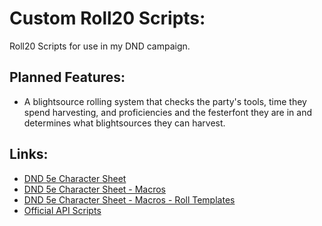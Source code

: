 # Custom Roll20 Scripts:
Roll20 Scripts for use in my DND campaign.

## Planned Features:
- A blightsource rolling system that checks the party's tools, time they spend harvesting, and proficiencies and the festerfont they are in and determines what blightsources they can harvest.

## Links:
- [DND 5e Character Sheet](https://wiki.roll20.net/5e_Character_Sheet)
- [DND 5e Character Sheet - Macros](https://wiki.roll20.net/5e_Character_Sheet#Macros)
- [DND 5e Character Sheet - Macros - Roll Templates](https://wiki.roll20.net/5e_Character_Sheet#Roll_Templates)
- [Official API Scripts](https://github.com/Roll20/roll20-api-scripts)